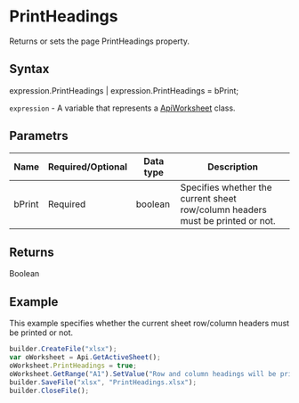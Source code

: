 # PrintHeadings

Returns or sets the page PrintHeadings property.

## Syntax

expression.PrintHeadings &#124; expression.PrintHeadings = bPrint;

`expression` - A variable that represents a [ApiWorksheet](../ApiWorksheet.md) class.

## Parametrs

| **Name** | **Required/Optional** | **Data type** | **Description** |
| ------------- | ------------- | ------------- | ------------- |
| bPrint | Required | boolean | Specifies whether the current sheet row/column headers must be printed or not. |

## Returns

Boolean

## Example

This example specifies whether the current sheet row/column headers must be printed or not.

```javascript
builder.CreateFile("xlsx");
var oWorksheet = Api.GetActiveSheet();
oWorksheet.PrintHeadings = true;
oWorksheet.GetRange("A1").SetValue("Row and column headings will be printed with this page: " + oWorksheet.PrintHeadings);
builder.SaveFile("xlsx", "PrintHeadings.xlsx");
builder.CloseFile();
```